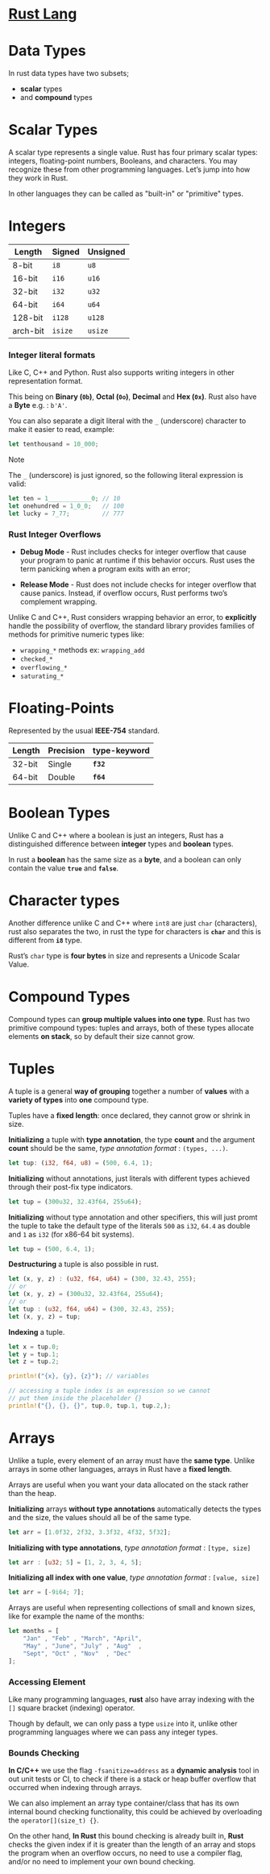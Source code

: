 # **[Rust Lang](../Rustlang.md)**

# **Data Types**

In rust data types have two subsets;
- **scalar** types
- and **compound** types

# **Scalar Types**

A scalar type represents a single value. Rust has four primary scalar types: integers, floating-point numbers, Booleans, and characters. You may recognize these from other programming languages. Let’s jump into how they work in Rust.

In other languages they can be called as "built-in" or "primitive" types.

# **Integers** 

| Length   | Signed  | Unsigned |
| -------- | ------- | -------- |
| 8-bit    | `i8`    | `u8`     |
| 16-bit   | `i16`   | `u16`    |
| 32-bit   | `i32`   | `u32`    |
| 64-bit   | `i64`   | `u64`    |
| 128-bit  | `i128`  | `u128`   |
| arch-bit | `isize` | `usize`  |

### **Integer literal formats**

Like C, C++ and Python. Rust also supports writing integers in other
representation format.

This being on **Binary (`0b`)**, **Octal (`0o`)**, **Decimal** and
**Hex (`0x`)**. Rust also have a **Byte** e.g. : `b'A'`.

You can also separate a digit literal with the `_` (underscore) character
to make it easier to read, example:

```rust
let tenthousand = 10_000;
```

> [!NOTE]  
> The `_` (underscore) is just ignored, so the following
literal expression is valid:

```rust
let ten = 1____________0; // 10
let onehundred = 1_0_0;   // 100
let lucky = 7_77;         // 777
```

### **Rust Integer Overflows**

- **Debug Mode** - Rust includes checks for integer overflow that cause your program to panic at runtime if this behavior occurs. Rust uses the term panicking when a program exits with an error;

- **Release Mode** - Rust does not include checks for integer overflow that cause panics. Instead, if overflow occurs, Rust performs two’s complement wrapping.

Unlike C and C++, Rust considers wrapping behavior an error, to **explicitly** handle the possibility of overflow, the standard library provides families of methods for primitive numeric types like:

- `wrapping_*` methods ex: `wrapping_add`
- `checked_*`
- `overflowing_*`
- `saturating_*`

# **Floating-Points**

Represented by the usual **IEEE-754** standard.

| Length | Precision | type-keyword |
| ------ | --------- | ------------ |
| 32-bit | Single    | **`f32`**    |
| 64-bit | Double    | **`f64`**    |

# **Boolean Types**

Unlike C and C++ where a boolean is just an integers, Rust has a distinguished difference between **integer** types and **boolean** types.

In rust a **boolean** has the same size as a **byte**, and a boolean can only contain the value **`true`** and **`false`**.

# **Character types**

Another difference unlike C and C++ where `int8` are just `char` (characters), rust also separates the two, in rust the type for characters is **`char`** and this is different from **`i8`** type.

Rust’s `char` type is **four bytes** in size and represents a Unicode Scalar Value.

# **Compound Types**

Compound types can **group multiple values into one type**. Rust has two 
primitive compound types: tuples and arrays, both of these types allocate
elements **on stack**, so by default their size cannot grow.

# **Tuples**

A tuple is a general **way of grouping** together a number of **values** with a **variety of types** into **one** compound type.

Tuples have a **fixed length**: once declared, they cannot grow or shrink in size.


**Initializing** a tuple with **type annotation**, the type **count** and the argument **count** should be the same, _type annotation format_ : `(types, ...)`.

```rust
let tup: (i32, f64, u8) = (500, 6.4, 1);
```

**Initializing** without annotations, just literals with different types achieved through their post-fix type indicators.

```rust
let tup = (300u32, 32.43f64, 255u64);
```

**Initializing** without type annotation and other specifiers, this will just promt the tuple to take the default type of the literals `500` as `i32`, `64.4` as double and `1` as `i32` (for x86-64 bit systems).
```rust
let tup = (500, 6.4, 1);
```

**Destructuring** a tuple is also possible in rust.

```rust
let (x, y, z) : (u32, f64, u64) = (300, 32.43, 255);
// or
let (x, y, z) = (300u32, 32.43f64, 255u64);
// or
let tup : (u32, f64, u64) = (300, 32.43, 255);
let (x, y, z) = tup;
```
**Indexing** a tuple.
```rust
let x = tup.0;
let y = tup.1;
let z = tup.2;

println!("{x}, {y}, {z}"); // variables

// accessing a tuple index is an expression so we cannot
// put them inside the placeholder {}
println!("{}, {}, {}", tup.0, tup.1, tup.2,);
```

# **Arrays**

Unlike a tuple, every element of an array must have the **same type**. Unlike arrays in some other languages, arrays in Rust have a **fixed length**.

Arrays are useful when you want your data allocated on the stack rather than the heap.

**Initializing** arrays **without type annotations** automatically detects the types and the size, the values should all be of the same type.

```rust
let arr = [1.0f32, 2f32, 3.3f32, 4f32, 5f32];
```

**Initializing with type annotations**, _type annotation format_ : `[type, size]`

```rust
let arr : [u32; 5] = [1, 2, 3, 4, 5];
```

**Initializing all index with one value**, _type annotation format_ : `[value, size]`

```rust
let arr = [-9i64; 7];
```

Arrays are useful when representing collections of small and known sizes, like for example the name of the months:

```rust
let months = [
    "Jan" , "Feb" , "March", "April",
    "May" , "June", "July" , "Aug"  ,
    "Sept", "Oct" , "Nov"  , "Dec"
];
```

### **Accessing Element**

Like many programming languages, **rust** also have array indexing with the `[]` square bracket (indexing) operator.

Though by default, we can only pass a type `usize` into it, unlike other programming languages where we can pass any integer types.

### **Bounds Checking**

**In C/C++** we use the flag `-fsanitize=address` as a **dynamic analysis** tool in out unit tests or CI, to check if there is a stack or heap buffer overflow that occurred when indexing through  arrays.

We can also implement an array type container/class that has its own internal bound checking functionality, this could be achieved by overloading the `operator[](size_t) {}`.

On the other hand, **In Rust** this bound checking is already built in, **Rust** checks the given index if it is greater than the length of an array and stops the program when an overflow occurs, no need to use a compiler flag, and/or no need to implement your own bound checking.